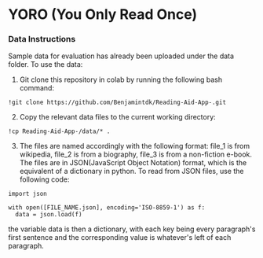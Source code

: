# YORO (You Only Read Once)

### Data Instructions 
Sample data for evaluation has already been uploaded under the data folder. To use the data:
1) Git clone this repository in colab by running the following bash command:
  ```
  !git clone https://github.com/Benjamintdk/Reading-Aid-App-.git
  ```
2) Copy the relevant data files to the current working directory:
  ```
  !cp Reading-Aid-App-/data/* .
  ```
3) The files are named accordingly with the following format: file_1 is from wikipedia, file_2 is from a biography, file_3 is from a non-fiction e-book. The files are in JSON(JavaScript Object Notation) format, which is the equivalent of a dictionary in python. To read from JSON files, use the following code:
  ```
  import json 
  
  with open([FILE_NAME.json], encoding='ISO-8859-1') as f:
    data = json.load(f)
  ```
the variable data is then a dictionary, with each key being every paragraph's first sentence and the corresponding value is whatever's left of each paragraph. 
